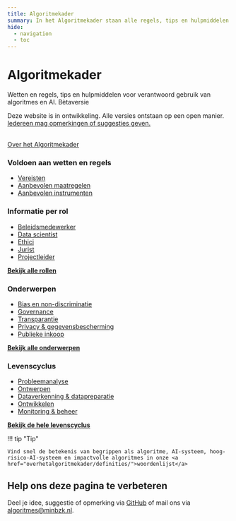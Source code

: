 ```yaml
---
title: Algoritmekader
summary: In het Algoritmekader staan alle regels, tips en hulpmiddelen voor overheden voor verantwoord gebruik van algoritmes en AI.
hide:
  - navigation
  - toc
---
```

# Algoritmekader 
<div class="header-container">
    <div class="subheader">Wetten en regels, tips en hulpmiddelen voor verantwoord gebruik van algoritmes en AI. 
    <span class="version-container">
      <span class="version-label">Bètaversie</span>
      <div class="hover-info">
        <p>Deze website is in ontwikkeling. Alle versies ontstaan op een open manier. <a href="overhetalgoritmekader/CONTRIBUTING/">Iedereen mag opmerkingen of suggesties geven.</a></p>
      </div>
    </span>
    <br><a href="overhetalgoritmekader/">Over het Algoritmekader</a></div>
</div>

<div class="float-container">
  <div class="float-child styled-list">
    <h3><b>Voldoen aan wetten en regels</b></h3>
    <ul>
      <li><a href="vereisten/">Vereisten</a></li>
      <li><a href="maatregelen/">Aanbevolen maatregelen</a></li>
      <li><a href="hulpmiddelen/">Aanbevolen instrumenten</a></li>
    </ul>
  </div>

  <div class="float-child styled-list">
    <h3><b>Informatie per rol</b></h3>
    <ul>
      <li><a href="rollen/beleidsmedewerker/">Beleidsmedewerker</a></li>
      <li><a href="rollen/data-scientist/">Data scientist</a></li>
      <li><a href="rollen/ethicus/">Ethici</a></li>
      <li><a href="rollen/jurist/">Jurist</a></li>
      <li><a href="rollen/projectleider/">Projectleider</a></li>
    </ul>
    <a href="rollen/" class="show-more"><b>Bekijk alle rollen</b></a>
  </div>

  <div class="float-child styled-list">
    <h3><b>Onderwerpen</b></h3>
    <ul>
      <li><a href="onderwerpen/bias-en-non-discriminatie/">Bias en non-discriminatie</a></li>
      <li><a href="governance/">Governance</a></li>
      <li><a href="onderwerpen/transparantie/">Transparantie</a></li>    
      <li><a href="onderwerpen/privacy-en-gegevensbescherming/">Privacy & gegevensbescherming</a></li>
      <li><a href="onderwerpen/publieke-inkoop/">Publieke inkoop</a></li>
    </ul>
    <a href="onderwerpen/" class="show-more"><b>Bekijk alle onderwerpen</b></a>
  </div>

  <div class="float-child styled-list">
    <h3><b>Levenscyclus</b></h3>
    <ul>
      <li><a href="levenscyclus/probleemanalyse/">Probleemanalyse</a></li>
      <li><a href="levenscyclus/ontwerp/">Ontwerpen</a></li>
      <li><a href="levenscyclus/dataverkenning-en-datapreparatie/">Dataverkenning & datapreparatie</a></li>    
      <li><a href="levenscyclus/ontwikkelen/">Ontwikkelen</a></li>
            <li><a href="levenscyclus/monitoring-en-beheer/">Monitoring & beheer</a></li>  
    </ul>
    <a href="levenscyclus/" class="show-more"><b>Bekijk de hele levenscyclus</b></a>
  </div>
</div>

!!! tip "Tip"

    Vind snel de betekenis van begrippen als algoritme, AI-systeem, hoog-risico-AI-systeem en impactvolle algoritmes in onze <a href="overhetalgoritmekader/definities/">woordenlijst</a>

<div class="footer-section">
  <h2>Help ons deze pagina te verbeteren</h2>
  <p>Deel je idee, suggestie of opmerking via <a href="https://github.com/MinBZK/Algoritmekader/edit/main/docs/index.md">GitHub</a> of mail ons via <a href="mailto:algoritmes@minbzk.nl">algoritmes@minbzk.nl</a>.</p>
</div>
